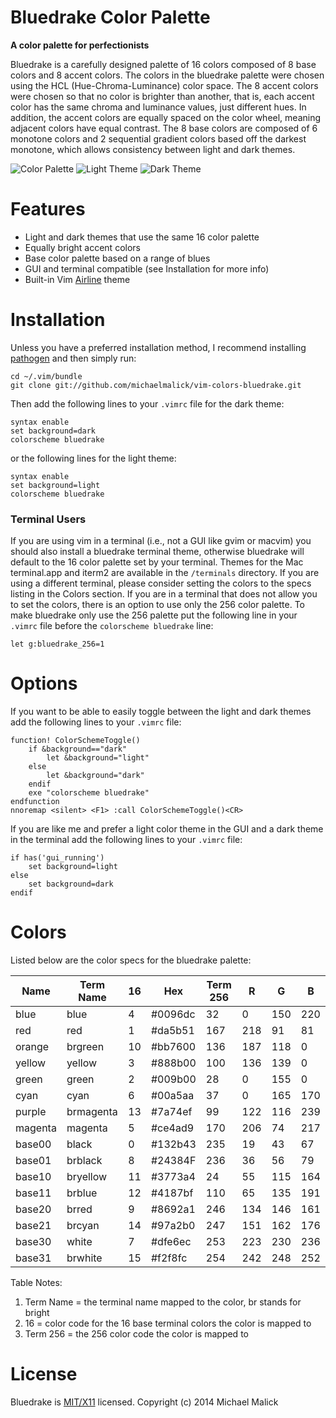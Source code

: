 # Bluedrake Color Palette

**A color palette for perfectionists**

Bluedrake is a carefully designed palette of 16 colors composed of 8 base colors
and 8 accent colors. The colors in the bluedrake palette were chosen using the
HCL (Hue-Chroma-Luminance) color space. The 8 accent colors were chosen so that
no color is brighter than another, that is, each accent color has the same
chroma and luminance values, just different hues. In addition, the accent colors
are equally spaced on the color wheel, meaning adjacent colors have equal
contrast. The 8 base colors are composed of 6 monotone colors and 2 sequential
gradient colors based off the darkest monotone, which allows consistency between
light and dark themes.


![Color Palette](/screenshots/palette.jpg)
![Light Theme](/screenshots/screen_light.png)
![Dark Theme](/screenshots/screen_dark.png)



# Features
  - Light and dark themes that use the same 16 color palette
  - Equally bright accent colors
  - Base color palette based on a range of blues
  - GUI and terminal compatible (see Installation for more info)
  - Built-in Vim [Airline](https://github.com/bling/vim-airline) theme



# Installation
Unless you have a preferred installation method, I recommend installing
[pathogen](https://github.com/tpope/vim-pathogen) and then simply run:

    cd ~/.vim/bundle
    git clone git://github.com/michaelmalick/vim-colors-bluedrake.git

Then add the following lines to your `.vimrc` file for the dark theme:

    syntax enable
    set background=dark
    colorscheme bluedrake

or the following lines for the light theme:

    syntax enable
    set background=light
    colorscheme bluedrake

### Terminal Users
If you are using vim in a terminal (i.e., not a GUI like gvim or macvim) you
should also install a bluedrake terminal theme, otherwise bluedrake will default
to the 16 color palette set by your terminal. Themes for the Mac terminal.app
and iterm2 are available in the `/terminals` directory. If you are using a
different terminal, please consider setting the colors to the specs listing in
the Colors section. If you are in a terminal that does not allow you to set the
colors, there is an option to use only the 256 color palette. To make bluedrake
only use the 256 palette put the following line in your `.vimrc` file before the
`colorscheme bluedrake` line:

    let g:bluedrake_256=1



# Options
If you want to be able to easily toggle between the light and dark themes add
the following lines to your `.vimrc` file:

    function! ColorSchemeToggle()
        if &background=="dark"
            let &background="light"
        else
            let &background="dark"
        endif
        exe "colorscheme bluedrake"
    endfunction
    nnoremap <silent> <F1> :call ColorSchemeToggle()<CR>

If you are like me and prefer a light color theme in the GUI and a dark theme in
the terminal add the following lines to your `.vimrc` file:

    if has('gui_running')
        set background=light
    else
        set background=dark
    endif



# Colors
Listed below are the color specs for the bluedrake palette:

| Name    | Term Name | 16 | Hex     | Term 256 |  R  |  G  |  B  |
|---------|-----------|----|---------|----------|-----|-----|-----|
| blue    | blue      | 4  | #0096dc | 32       | 0   | 150 | 220 |
| red     | red       | 1  | #da5b51 | 167      | 218 | 91  | 81  |
| orange  | brgreen   | 10 | #bb7600 | 136      | 187 | 118 | 0   |
| yellow  | yellow    | 3  | #888b00 | 100      | 136 | 139 | 0   |
| green   | green     | 2  | #009b00 | 28       | 0   | 155 | 0   |
| cyan    | cyan      | 6  | #00a5aa | 37       | 0   | 165 | 170 |
| purple  | brmagenta | 13 | #7a74ef | 99       | 122 | 116 | 239 |
| magenta | magenta   | 5  | #ce4ad9 | 170      | 206 | 74  | 217 |
| base00  | black     | 0  | #132b43 | 235      | 19  | 43  | 67  |
| base01  | brblack   | 8  | #24384F | 236      | 36  | 56  | 79  |
| base10  | bryellow  | 11 | #3773a4 | 24       | 55  | 115 | 164 |
| base11  | brblue    | 12 | #4187bf | 110      | 65  | 135 | 191 |
| base20  | brred     | 9  | #8692a1 | 246      | 134 | 146 | 161 |
| base21  | brcyan    | 14 | #97a2b0 | 247      | 151 | 162 | 176 |
| base30  | white     | 7  | #dfe6ec | 253      | 223 | 230 | 236 |
| base31  | brwhite   | 15 | #f2f8fc | 254      | 242 | 248 | 252 |

Table Notes:

  1. Term Name = the terminal name mapped to the color, br stands for bright
  2. 16 = color code for the 16 base terminal colors the color is mapped to
  3. Term 256 = the 256 color code the color is mapped to



# License 
Bluedrake is [MIT/X11](http://opensource.org/licenses/MIT) licensed.
Copyright (c) 2014 Michael Malick
